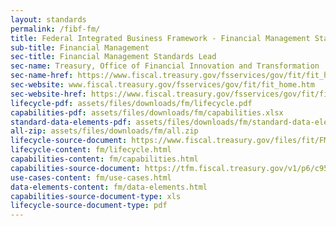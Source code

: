 ```yaml
---
layout: standards
permalink: /fibf-fm/
title: Federal Integrated Business Framework - Financial Management Standards
sub-title: Financial Management
sec-title: Financial Management Standards Lead
sec-name: Treasury, Office of Financial Innovation and Transformation
sec-name-href: https://www.fiscal.treasury.gov/fsservices/gov/fit/fit_home.htm
sec-website: www.fiscal.treasury.gov/fsservices/gov/fit/fit_home.htm
sec-website-href: https://www.fiscal.treasury.gov/fsservices/gov/fit/fit_home.htm
lifecycle-pdf: assets/files/downloads/fm/lifecycle.pdf
capabilities-pdf: assets/files/downloads/fm/capabilities.xlsx
standard-data-elements-pdf: assets/files/downloads/fm/standard-data-elements.xlsx
all-zip: assets/files/downloads/fm/all.zip
lifecycle-source-document: https://www.fiscal.treasury.gov/files/fit/FMFunctionsandActivities.pdf
lifecycle-content: fm/lifecycle.html
capabilities-content: fm/capabilities.html
capabilities-source-document: https://tfm.fiscal.treasury.gov/v1/p6/c950.html
use-cases-content: fm/use-cases.html
data-elements-content: fm/data-elements.html
capabilities-source-document-type: xls
lifecycle-source-document-type: pdf
---
```

